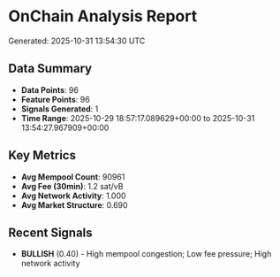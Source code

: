 # OnChain Analysis Report
Generated: 2025-10-31 13:54:30 UTC

## Data Summary
- **Data Points**: 96
- **Feature Points**: 96
- **Signals Generated**: 1
- **Time Range**: 2025-10-29 18:57:17.089629+00:00 to 2025-10-31 13:54:27.967909+00:00

## Key Metrics
- **Avg Mempool Count**: 90961
- **Avg Fee (30min)**: 1.2 sat/vB
- **Avg Network Activity**: 1.000
- **Avg Market Structure**: 0.690

## Recent Signals
- **BULLISH** (0.40) - High mempool congestion; Low fee pressure; High network activity
